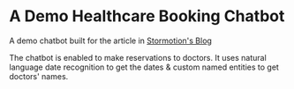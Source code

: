 # A Demo Healthcare Booking Chatbot
A demo chatbot built for the article in [Stormotion's Blog](https://stormotion.io/blog/)

The chatbot is enabled to make reservations to doctors. It uses natural language date recognition to get the dates & custom named entities to get doctors' names.